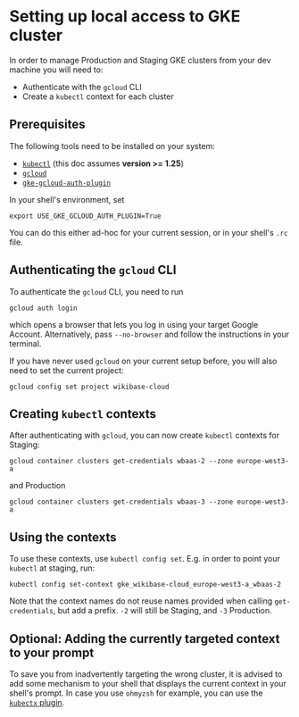 # Setting up local access to GKE cluster

In order to manage Production and Staging GKE clusters from your dev machine you will need to:
- Authenticate with the `gcloud` CLI
- Create a `kubectl` context for each cluster

## Prerequisites

The following tools need to be installed on your system:
- [`kubectl`][install-kubectl] (this doc assumes **version >= 1.25**)
- [`gcloud`][install-gcloud]
- [`gke-gcloud-auth-plugin`][install-gke-auth-plugin] 

[install-kubectl]: https://kubernetes.io/docs/tasks/tools/
[install-gcloud]: https://cloud.google.com/sdk/docs/install
[install-gke-auth-plugin]: https://cloud.google.com/blog/products/containers-kubernetes/kubectl-auth-changes-in-gke

In your shell's environment, set

```
export USE_GKE_GCLOUD_AUTH_PLUGIN=True
```

You can do this either ad-hoc for your current session, or in your shell's `.rc` file.

## Authenticating the `gcloud` CLI

To authenticate the `gcloud` CLI, you need to run

```
gcloud auth login
```

which opens a browser that lets you log in using your target Google Account.
Alternatively, pass `--no-browser` and follow the instructions in your terminal.

If you have never used `gcloud` on your current setup before, you will also need to set the current project:

```
gcloud config set project wikibase-cloud
```

## Creating `kubectl` contexts

After authenticating with `gcloud`, you can now create `kubectl` contexts for Staging:

```
gcloud container clusters get-credentials wbaas-2 --zone europe-west3-a
```

and Production

```
gcloud container clusters get-credentials wbaas-3 --zone europe-west3-a
```

## Using the contexts

To use these contexts, use `kubectl config set`.
E.g. in order to point your `kubectl` at staging, run:

```
kubectl config set-context gke_wikibase-cloud_europe-west3-a_wbaas-2
```

Note that the context names do not reuse names provided when calling `get-credentials`, but add a prefix.
`-2` will still be Staging, and `-3` Production.

## Optional: Adding the currently targeted context to your prompt

To save you from inadvertently targeting the wrong cluster, it is advised to add some mechanism to your shell that displays the current context in your shell's prompt.
In case you use `ohmyzsh` for example, you can use the [`kubectx` plugin][ohmyzsh-kubectx-plugin].

[ohmyzsh-kubectx-plugin]: https://github.com/ohmyzsh/ohmyzsh/tree/master/plugins/kubectx

